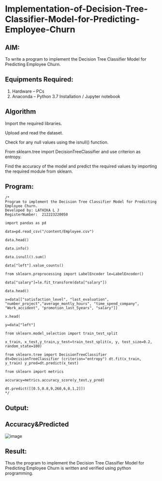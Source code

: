# Implementation-of-Decision-Tree-Classifier-Model-for-Predicting-Employee-Churn

## AIM:
To write a program to implement the Decision Tree Classifier Model for Predicting Employee Churn.

## Equipments Required:
1. Hardware – PCs
2. Anaconda – Python 3.7 Installation / Jupyter notebook

## Algorithm

Import the required libraries.

Upload and read the dataset.

Check for any null values using the isnull() function.

From sklearn.tree import DecisionTreeClassifier and use criterion as entropy.

Find the accuracy of the model and predict the required values by importing the required module from sklearn.
## Program:
```
/*
Program to implement the Decision Tree Classifier Model for Predicting Employee Churn.
Developed by: LATHIKA L J
RegisterNumber:  212223220050

import pandas as pd

data=pd.read_csv("/content/Employee.csv")

data.head()

data.info()

data.isnull().sum()

data["left"].value_counts()

from sklearn.preprocessing import LabelEncoder le=LabelEncoder()

data["salary"]=le.fit_transform(data["salary"])

data.head()

x=data[["satisfaction_level", "last_evaluation", "number_project","average_montly_hours", "time_spend_company", "Work_accident", "promotion_last_5years", "salary"]]

x.head(

y=data["left"]

from sklearn.model_selection import train_test_split

x_train, x_test,y_train,y_test=train_test_split(x, y, test_size=0.2, random_state=100)

from sklearn.tree import DecisionTreeClassifier dt=DecisionTreeClassifier (criterion="entropy") dt.fit(x_train, y_train) y_pred=dt.predict(x_test)

from sklearn import metrics

accuracy=metrics.accuracy_score(y_test,y_pred)

dt.predict([[0.5,0.8,9,260,6,0,1,2]])
*/
```

## Output:

## Accuracy&Predicted
![image](https://github.com/user-attachments/assets/181bb4ea-caac-409e-9358-1289b639b7c3)


## Result:
Thus the program to implement the  Decision Tree Classifier Model for Predicting Employee Churn is written and verified using python programming.

